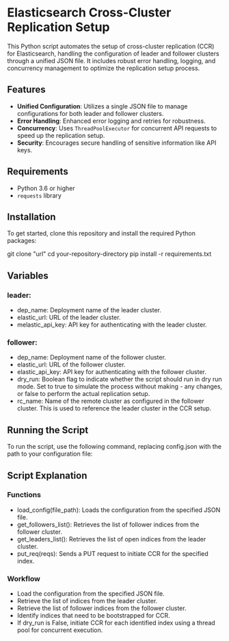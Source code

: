 # Elasticsearch Cross-Cluster Replication Setup

This Python script automates the setup of cross-cluster replication (CCR) for Elasticsearch, handling the configuration of leader and follower clusters through a unified JSON file. It includes robust error handling, logging, and concurrency management to optimize the replication setup process.

## Features

- **Unified Configuration**: Utilizes a single JSON file to manage configurations for both leader and follower clusters.
- **Error Handling**: Enhanced error logging and retries for robustness.
- **Concurrency**: Uses `ThreadPoolExecutor` for concurrent API requests to speed up the replication setup.
- **Security**: Encourages secure handling of sensitive information like API keys.

## Requirements

- Python 3.6 or higher
- `requests` library

## Installation

To get started, clone this repository and install the required Python packages:


git clone "url"
cd your-repository-directory
pip install -r requirements.txt

## Variables
### leader:
- dep_name: Deployment name of the leader cluster.
- elastic_url: URL of the leader cluster.
- melastic_api_key: API key for authenticating with the leader cluster.

### follower:
- dep_name: Deployment name of the follower cluster.
- elastic_url: URL of the follower cluster.
- elastic_api_key: API key for authenticating with the follower cluster.
- dry_run: Boolean flag to indicate whether the script should run in dry run mode. Set to true to simulate the process without making - any changes, or false to perform the actual replication setup.
- rc_name: Name of the remote cluster as configured in the follower cluster. This is used to reference the leader cluster in the CCR setup.

## Running the Script
To run the script, use the following command, replacing config.json with the path to your configuration file:


## Script Explanation
### Functions
- load_config(file_path): Loads the configuration from the specified JSON file.
- get_followers_list(): Retrieves the list of follower indices from the follower cluster.
- get_leaders_list(): Retrieves the list of open indices from the leader cluster.
- put_req(reqs): Sends a PUT request to initiate CCR for the specified index.

### Workflow
- Load the configuration from the specified JSON file.
- Retrieve the list of indices from the leader cluster.
- Retrieve the list of follower indices from the follower cluster.
- Identify indices that need to be bootstrapped for CCR.
- If dry_run is False, initiate CCR for each identified index using a thread pool for concurrent execution.
